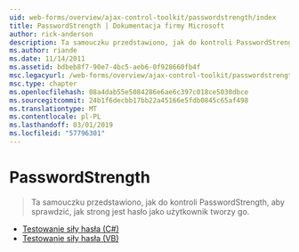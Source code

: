 ```yaml
---
uid: web-forms/overview/ajax-control-toolkit/passwordstrength/index
title: PasswordStrength | Dokumentacja firmy Microsoft
author: rick-anderson
description: Ta samouczku przedstawiono, jak do kontroli PasswordStrength, aby sprawdzić, jak strong jest hasło jako użytkownik tworzy go.
ms.author: riande
ms.date: 11/14/2011
ms.assetid: bdbeb8f7-90e7-4bc5-aeb6-0f928660fb4f
msc.legacyurl: /web-forms/overview/ajax-control-toolkit/passwordstrength
msc.type: chapter
ms.openlocfilehash: 08a4dab55e5084286e6ae6c397c018ce5030dbce
ms.sourcegitcommit: 24b1f6decbb17bb22a45166e5fdb0845c65af498
ms.translationtype: MT
ms.contentlocale: pl-PL
ms.lasthandoff: 03/01/2019
ms.locfileid: "57796301"
---
```

<a name="passwordstrength"></a>PasswordStrength
====================
> Ta samouczku przedstawiono, jak do kontroli PasswordStrength, aby sprawdzić, jak strong jest hasło jako użytkownik tworzy go.


- [Testowanie siły hasła (C#)](testing-the-strength-of-a-password-cs.md)
- [Testowanie siły hasła (VB)](testing-the-strength-of-a-password-vb.md)
